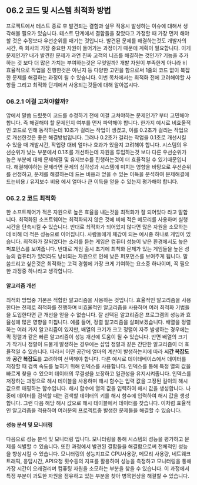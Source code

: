 ## 06.2 코드 및 시스템 최적화 방법

프로젝트에서 테스트 종료 후 발견되는 결함과 실무 적용시 발생하는 이슈에 대해서 생각해볼 필요가 있습니다. 테스트 단계에서 결함들을 찾았다고 가정할 때 가장 먼저 해야할 것은 수정보다 우선순위를 매기는 것입니다. 발견된 문제를 해결하는것도 개발자의 시간, 즉 회사의 가장 중요한 자원이 들어가는 과정이기 때문에 계획이 필요합니다. 이게 문제인가? 내가 발견한 문제가 과연 진짜 고객의 니즈를 해결하는 것인가? 기능을 추가하는 것 보다 더 많은 가치는 부여하는것은 무엇일까? 개발 자원이 부족한게 아니라 비효율적으로 작업을 진행한것은 아닌지 등 다양한 고민을 함으로써 1줄의 코드 없이 복잡한 문제를 해결하는 과정이 될 수 있습니다. 이번 목차에서는 최적화 전에 고려해야할 사항들 그리고 최적화 단계에서 사용되는것들에 대해 알아봅시다.

### 06.2.1 이걸 고쳐야할까?

앞에서 말씀 드렸듯이 코드를 수정하기 전에 이걸 고쳐야하는 문제인가? 부터 고민해야합니다. 즉 해결해야 할 문제인지 여부를 먼저 파악해야 합니다. 한가지 예시로 비효울적인 코드로 인해 동작하는데 10초가 걸리는 작업이 생겼고, 이를 0.2초가 걸리는 작업으로 개선한것은 좋은 해결방법입니다. 그러나 0.2초가 걸리는 작업을 0.1초로 개선시킬 수 있을 때 개발시간, 작업량 대비 얼마나 효과가 있을지 고려해야 합니다. 시스템의 우선순위가 낮는 부분에서 0.1초를 개선하는데 자원을 투입하는것 보다 다른 우선순위가 높은 부분에 대해 문제해결 및 유지보수를 진행하는것이 더 효율적일 수 있기때문입니다. 해결해야하는 문제라면 문제의 심각성과 시스템에 미치는 영향을 바탕으로 우선순위를 선정하고, 문제를 해결하는데 드는 비용과 얻을 수 있는 이득을 분석하여 문제해결에 드는비용 / 유지보수 비용 에서 얼마나 큰 이득을 얻을 수 있는지 평가해야 합니다.

### 06.2.2 코드 최적화

한 소프트웨어가 적은 자원으로 높은 효율을 내는것을 최적화가 잘 되어있다 라고 말합니다. 최적화된 소프트웨어는 최적화되지 않은 것에 비해 적은 메모리를 사용하며 실행시간을 단축시킬 수 있습니다. 반대로 최적화가 되어있지 않다면 많은 자원을 소모하는데 비해 더 적은 성능으로 이어집니다. 사람들에게 체감이 되는 예시중 하나로 게임이 있습니다. 최적화가 잘되었다는 소리를 듣는 게임은 컴퓨터 성능이 낮은 환경에서도 높은 퍼포먼스를 보여줍니다. 반대로 게임 출시 초기에 최척화 문제가 있는 게임들을 높은 성능의 컴퓨터가 있더라도 낭비되는 자원으로 인해 낮은 퍼포먼스를 보여주게 됩니다. 말씀드리고 싶은것은 최적화는 고객 경험에 가장 크게 기여하는 요소중 하나이며, 꼭 필요한 과정중 하나라고 생각합니다.

#### 알고리즘 개선

최적화 방법중 기본은 적합한 알고리즘을 사용하는 것입니다. 효율적인 알고리즘을 사용한다는 전제로 최적화를 진행하며 비효율적인 알고리즘을 사용하며 여러 최적화 기법들을 도입한다면 큰 개선을 얻을 수 없습니다. 잘 선택된 알고리즘은 프로그램의 성능과 효율성에 많은 영향을 미칩니다. 예를 들어, 정렬 알고리즘을 살펴보겠습니다. 배열을 정렬하는 여러 가지 알고리즘이 있지만, 배열의 크기가 크고 정렬이 자주 발생하는 경우에는 퀵 정렬과 같은 빠른 알고리즘이 성능 개선에 도움이 될 수 있습니다. 반면 배열의 크기가 작거나 정렬이 드물게 발생하는 경우에는 삽입 정렬과 같은 간단한 알고리즘이 더 효율적일 수 있습니다. 따라서 어떤 공간에 얼마의 계산이 발생하는지에 따라 **시간 복잡도**와 **공간 복잡도**를 고려하여 선택해야 합니다. 다른 예시로 데이테베이스에서 데이터를 저장할 때 검색 속도를 높히기 위해 인덱스를 사용합니다. 인덱스를 통해 특정 열의 값을 빠르게 찾을 수 있으며 데이터의 무결성을 보장하고 일관성을 유지시켜줍니다. 인덱스를 저장하는 과정으로 헤시 테이블을 사용하며 해시 함수는 입력 값을 고정된 길이의 해시 값으로 매핑하는 함수입니다. 해시 함수에 열의 값을 입력하여 해시 값을 생성합니다. 나중에 데이터를 검색할 때는 검색할 데이터의 키를 해시 함수에 입력하여 해시 값을 생성합니다. 그런 다음 해당 해시 값으로 해시 테이블에서 데이터를 찾습니다. 이처럼 효율적인 알고리즘을 적용하여 여러분의 프로젝트중 발생한 문제들을 해결할 수 있습니다.

#### 성능 분석 및 모니터링

다음으로 성능 분석 및 모니터링 입니다. 모니터링을 통해 시스템의 성능을 평가하고 문제를 식별할 수 있습니다. 또한 과정에서 발견된 결함들을 해결함으로써 전체적인 성능을 향상시킬 수 있습니다. 모니터링의 성능지표로 CPU사용량, 메모리 사용량, 네트웨크 트래픽, 응답시간, API요청 횟수등의 지표를 활용하여 성능을 측정하고 모니터링을 통해 가장 시간이 오래걸리며 컴퓨팅 자원을 소모하는 부분을 찾을 수 있습니다.
이 과정에서 특정 부분이 과도한 자원을 점유하고 있는 부분을 찾아 병목현상을 해결할 수 있습니다.
